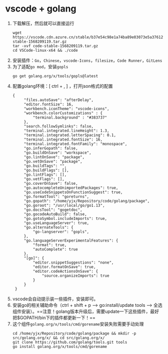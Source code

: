 # vscode + golang

1. 下载解压，然后就可以直接运行
   ```
   wget https://vscode.cdn.azure.cn/stable/b37e54c98e1a74ba89e03073e5a3761284e3ffb0/code-stable-1568209119.tar.gz
   tar -xvf code-stable-1568209119.tar.gz
   cd VSCode-linux-x64 && ./code
   ```
2. 安装插件：`Go`，`Chinese`，`vscode-Icons`，`filesize`，`Code Runner`，`GitLens`
3. 为了适配`go mod`，安装`gopls`
   ```
   go get golang.org/x/tools/gopls@latest
   ```
4. 配置golang环境：[ ctrl + , ] ，打开json格式的配置
   ```
   {
        "files.autoSave": "afterDelay",
        "editor.fontSize": 16,
        "workbench.iconTheme": "vscode-icons",
        "workbench.colorCustomizations" : {
            "terminal.background" : "#383737"
        },
        "search.followSymlinks": false,
        "terminal.integrated.lineHeight": 1.3,
        "terminal.integrated.letterSpacing": 0.1,
        "terminal.integrated.fontSize": 16,
        "terminal.integrated.fontFamily": "monospace",
        "go.inferGopath": false,
        "go.buildOnSave": "workspace",
        "go.lintOnSave": "package",
        "go.vetOnSave": "package",
        "go.buildTags": "",
        "go.buildFlags": [],
        "go.lintFlags": [],
        "go.vetFlags": [],
        "go.coverOnSave": false,
        "go.autocompleteUnimportedPackages": true,
        "go.useCodeSnippetsOnFunctionSuggest": true,
        "go.formatTool": "goreturns",
        "go.gopath": "/home/yjx/Repository/code/golang/package",
        "go.goroot": "/usr/local/go/go1.13",
        "go.docsTool": "gogetdoc",
        "go.gocodeAutoBuild": false,
        "go.gotoSymbol.includeImports": true,
        "go.useLanguageServer": true,
        "go.alternateTools": {
            "go-langserver": "gopls", 
        },
        "go.languageServerExperimentalFeatures": {
            "format": true,
            "autoComplete": true
        },
        "[go]": {
            "editor.snippetSuggestions": "none",
            "editor.formatOnSave": true,
            "editor.codeActionsOnSave": {
                "source.organizeImports": true
            }
        }
    }
   ```
5. vscode会自动提示装一些插件，安装即可。
6. 安装go的相关辅助命令（ctrl + shift + p --> go:install/update tools --> 全选组件安装）。==注意！golang版本升级后，需要update一下这些插件，最好把$GOPATH/bin下的插件都更新一下！==
7. 这个组件`golang.org/x/tools/cmd/gorename`安装失败需要手动处理
   ```
   cd /home/yjx/Repository/code/golang/package && mkdir -p src/golang.org/x/ && cd src/golang.org/x/
   git clone https://github.com/golang/tools.git tools
   go install golang.org/x/tools/cmd/gorename
   ```